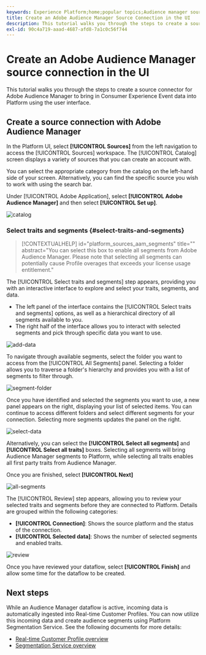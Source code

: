 ```yaml
---
keywords: Experience Platform;home;popular topics;Audience manager source connector;Audience Manager;audience manager connector
title: Create an Adobe Audience Manager Source Connection in the UI
description: This tutorial walks you through the steps to create a source connection for Adobe Audience Manager to bring in Consumer Experience Event data into Platform using the user interface.
exl-id: 90c4a719-aaad-4687-afd8-7a1c0c56f744
---
```

# Create an Adobe Audience Manager source connection in the UI

This tutorial walks you through the steps to create a source connector for Adobe Audience Manager to bring in Consumer Experience Event data into Platform using the user interface.

## Create a source connection with Adobe Audience Manager

In the Platform UI, select **[!UICONTROL Sources]** from the left navigation to access the [!UICONTROL Sources] workspace. The [!UICONTROL Catalog] screen displays a variety of sources that you can create an account with.

You can select the appropriate category from the catalog on the left-hand side of your screen. Alternatively, you can find the specific source you wish to work with using the search bar.

Under [!UICONTROL Adobe Application], select **[!UICONTROL Adobe Audience Manager]** and then select **[!UICONTROL Set up]**.

![catalog](../../../../images/tutorials/create/aam/catalog.png)

### Select traits and segments {#select-traits-and-segments}

>[!CONTEXTUALHELP]
>id="platform_sources_aam_segments"
>title=""
>abstract="You can select this box to enable all segments from Adobe Audience Manager. Please note that selecting all segments can potentially cause Profile overages that exceeds your license usage entitlement."

The [!UICONTROL Select traits and segments] step appears, providing you with an interactive interface to explore and select your traits, segments, and data.

* The left panel of the interface contains the [!UICONTROL Select traits and segments] options, as well as a hierarchical directory of all segments available to you.
* The right half of the interface allows you to interact with selected segments and pick through specific data you want to use.

![add-data](../../../../images/tutorials/create/aam/add-data.png)

To navigate through available segments, select the folder you want to access from the [!UICONTROL All Segments] panel. Selecting a folder allows you to traverse a folder's hierarchy and provides you with a list of segments to filter through.

![segment-folder](../../../../images/tutorials/create/aam/segment-folder.png)

Once you have identified and selected the segments you want to use, a new panel appears on the right, displaying your list of selected items. You can continue to access different folders and select different segments for your connection. Selecting more segments updates the panel on the right.

![select-data](../../../../images/tutorials/create/aam/select-data.png)

Alternatively, you can select the **[!UICONTROL Select all segments]** and **[!UICONTROL Select all traits]** boxes. Selecting all segments will bring Audience Manager segments to Platform, while selecting all traits enables all first party traits from Audience Manager.

Once you are finished, select **[!UICONTROL Next]**

![all-segments](../../../../images/tutorials/create/aam/all-segments.png)

The [!UICONTROL Review] step appears, allowing you to review your selected traits and segments before they are connected to Platform. Details are grouped within the following categories:

* **[!UICONTROL Connection]**: Shows the source platform and the status of the connection.
* **[!UICONTROL Selected data]**: Shows the number of selected segments and enabled traits.

![review](../../../../images/tutorials/create/aam/review.png)

Once you have reviewed your dataflow, select **[!UICONTROL Finish]** and allow some time for the dataflow to be created.

## Next steps

While an Audience Manager dataflow is active, incoming data is automatically ingested into Real-time Customer Profiles. You can now utilize this incoming data and create audience segments using Platform Segmentation Service. See the following documents for more details:

* [Real-time Customer Profile overview](../../../../../profile/home.md)
* [Segmentation Service overview](../../../../../segmentation/home.md)

